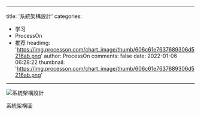 
---
title: '系統架構設計'
categories: 
 - 学习
 - ProcessOn
 - 推荐
headimg: 'https://img.processon.com/chart_image/thumb/606c61e7637689306d5216ab.png'
author: ProcessOn
comments: false
date: 2022-01-06 06:28:22
thumbnail: 'https://img.processon.com/chart_image/thumb/606c61e7637689306d5216ab.png'
---

<div>   
<img class="thumb" alt="系統架構設計" src="https://img.processon.com/chart_image/thumb/606c61e7637689306d5216ab.png" referrerpolicy="no-referrer">
<p>系統架構圖</p>  
</div>
            
